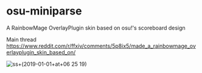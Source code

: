 # osu-miniparse
A RainbowMage OverlayPlugin skin based on osu!'s scoreboard design

Main thread https://www.reddit.com/r/ffxiv/comments/5p8ix5/made_a_rainbowmage_overlayplugin_skin_based_on/

![ss+(2019-01-01+at+06 25 19)](https://user-images.githubusercontent.com/1223686/147012536-1168970b-5ab3-4c47-9a82-c56ef0512426.jpg)
